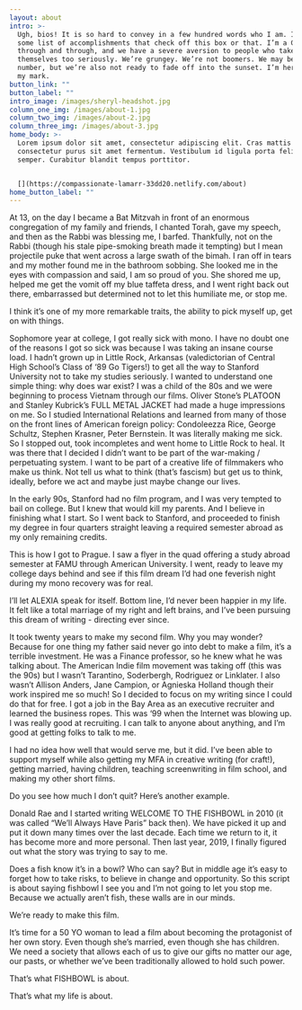 ```yaml
---
layout: about
intro: >-
  Ugh, bios! It is so hard to convey in a few hundred words who I am. I’m not
  some list of accomplishments that check off this box or that. I’m a Gen X’er
  through and through, and we have a severe aversion to people who take
  themselves too seriously. We’re grungey. We’re not boomers. We may be small in
  number, but we’re also not ready to fade off into the sunset. I’m here to make
  my mark.
button_link: ""
button_label: ""
intro_image: /images/sheryl-headshot.jpg
column_one_img: /images/about-1.jpg
column_two_img: /images/about-2.jpg
column_three_img: /images/about-3.jpg
home_body: >-
  Lorem ipsum dolor sit amet, consectetur adipiscing elit. Cras mattis
  consectetur purus sit amet fermentum. Vestibulum id ligula porta felis euismod
  semper. Curabitur blandit tempus porttitor.


  [](https://compassionate-lamarr-33dd20.netlify.com/about)
home_button_label: ""
---
```

At 13, on the day I became a Bat Mitzvah in front of an enormous congregation of my family and friends, I chanted Torah, gave my speech, and then as the Rabbi was blessing me, I barfed. Thankfully, not on the Rabbi (though his stale pipe-smoking breath made it tempting) but I mean projectile puke that went across a large swath of the bimah. I ran off in tears and my mother found me in the bathroom sobbing. She looked me in the eyes with compassion and said, I am so proud of you. She shored me up, helped me get the vomit off my blue taffeta dress, and I went right back out there, embarrassed but determined not to let this humiliate me, or stop me.

I think it’s one of my more remarkable traits, the ability to pick myself up, get on with things.

Sophomore year at college, I got really sick with mono. I have no doubt one of the reasons I got so sick was because I was taking an insane course load. I hadn’t grown up in Little Rock, Arkansas (valedictorian of Central High School’s Class of ‘89 Go Tigers!) to get all the way to Stanford University not to take my studies seriously. I wanted to understand one simple thing: why does war exist? I was a child of the 80s and we were beginning to process Vietnam through our films. Oliver Stone’s PLATOON and Stanley Kubrick’s FULL METAL JACKET had made a huge impressions on me. So I studied International Relations and learned from many of those on the front lines of American foreign policy: Condoleezza Rice, George Schultz, Stephen Krasner, Peter Bernstein. It was literally making me sick. So I stopped out, took incompletes and went home to Little Rock to heal. It was there that I decided I didn’t want to be part of the war-making / perpetuating system. I want to be part of a creative life of filmmakers who make us think. Not tell us what to think (that’s fascism) but get us to think, ideally, before we act and maybe just maybe change our lives.

In the early 90s, Stanford had no film program, and I was very tempted to bail on college. But I knew that would kill my parents. And I believe in finishing what I start. So I went back to Stanford, and proceeded to finish my degree in four quarters straight leaving a required semester abroad as my only remaining credits.

This is how I got to Prague. I saw a flyer in the quad offering a study abroad semester at FAMU through American University. I went, ready to leave my college days behind and see if this film dream I’d had one feverish night during my mono recovery was for real.

I’ll let ALEXIA speak for itself. Bottom line, I’d never been happier in my life. It felt like a total marriage of my right and left brains, and I’ve been pursuing this dream of writing - directing ever since.

It took twenty years to make my second film. Why you may wonder? Because for one thing my father said never go into debt to make a film, it’s a terrible investment. He was a Finance professor, so he knew what he was talking about. The American Indie film movement was taking off (this was the 90s) but I wasn’t Tarantino, Soderbergh, Rodriguez or Linklater. I also wasn’t Allison Anders, Jane Campion, or Agnieska Holland though their work inspired me so much! So I decided to focus on my writing since I could do that for free. I got a job in the Bay Area as an executive recruiter and learned the business ropes. This was ‘99 when the Internet was blowing up. I was really good at recruiting. I can talk to anyone about anything, and I’m good at getting folks to talk to me.

I had no idea how well that would serve me, but it did. I’ve been able to support myself while also getting my MFA in creative writing (for craft!), getting married, having children, teaching screenwriting in film school, and making my other short films.

Do you see how much I don’t quit? Here’s another example.

Donald Rae and I started writing WELCOME TO THE FISHBOWL in 2010 (it was called “We’ll Always Have Paris” back then). We have picked it up and put it down many times over the last decade. Each time we return to it, it has become more and more personal. Then last year, 2019, I finally figured out what the story was trying to say to me.

Does a fish know it’s in a bowl? Who can say? But in middle age it’s easy to forget how to take risks, to believe in change and opportunity. So this script is about saying fishbowl I see you and I’m not going to let you stop me. Because we actually aren’t fish, these walls are in our minds.

We’re ready to make this film.

It’s time for a 50 YO woman to lead a film about becoming the protagonist of her own story. Even though she’s married, even though she has children. We need a society that allows each of us to give our gifts no matter our age, our pasts, or whether we’ve been traditionally allowed to hold such power.

That’s what FISHBOWL is about.

That’s what my life is about.